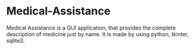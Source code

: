 # Medical-Assistance
 Medical Assistance is a GUI application, that provides the complete description of medicine just by name. It is made by using python, tkinter, sqlite3.
